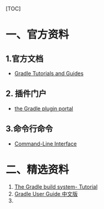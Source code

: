 [TOC]





# 一、官方资料

## 1.官方文档

- [Gradle Tutorials and Guides](https://gradle.org/guides/)

## 2. 插件门户

- [the Gradle plugin portal](http://plugins.gradle.org/)

## 3.命令行命令

- [Command-Line Interface](https://docs.gradle.org/4.10-rc-2/userguide/command_line_interface.html#sec:command_line_executing_tasks)



# 二、精选资料

1. [The Gradle build system- Tutorial](https://www.vogella.com/tutorials/Gradle/article.html)
2. [Gradle User Guide 中文版](http://blog.didispace.com/books/GradleUserGuide/)
3. 

